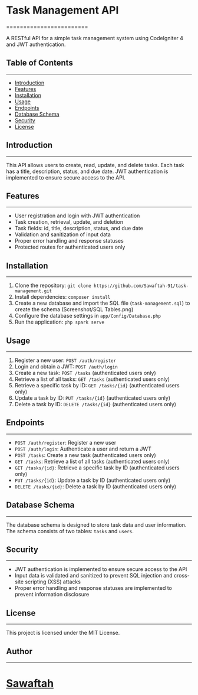 # Task Management API
========================

A RESTful API for a simple task management system using CodeIgniter 4 and JWT authentication.

## Table of Contents
-----------------

* [Introduction](#introduction)
* [Features](#features)
* [Installation](#installation)
* [Usage](#usage)
* [Endpoints](#endpoints)
* [Database Schema](#database-schema)
* [Security](#security)
* [License](#license)

## Introduction
---------------

This API allows users to create, read, update, and delete tasks. Each task has a title, description, status, and due date. JWT authentication is implemented to ensure secure access to the API.

## Features
------------

* User registration and login with JWT authentication
* Task creation, retrieval, update, and deletion
* Task fields: id, title, description, status, and due date
* Validation and sanitization of input data
* Proper error handling and response statuses
* Protected routes for authenticated users only

## Installation
------------

1. Clone the repository: `git clone https://github.com/Sawaftah-91/task-management.git`
2. Install dependencies: `composer install`
3. Create a new database and import the SQL file (`task-management.sql`) to create the schema
(Screenshot/SQL Tables.png)
4. Configure the database settings in `app/Config/Database.php`
5. Run the application: `php spark serve`

## Usage
-----

1. Register a new user: `POST /auth/register`
2. Login and obtain a JWT: `POST /auth/login`
3. Create a new task: `POST /tasks` (authenticated users only)
4. Retrieve a list of all tasks: `GET /tasks` (authenticated users only)
5. Retrieve a specific task by ID: `GET /tasks/{id}` (authenticated users only)
6. Update a task by ID: `PUT /tasks/{id}` (authenticated users only)
7. Delete a task by ID: `DELETE /tasks/{id}` (authenticated users only)

## Endpoints
------------

* `POST /auth/register`: Register a new user
* `POST /auth/login`: Authenticate a user and return a JWT
* `POST /tasks`: Create a new task (authenticated users only)
* `GET /tasks`: Retrieve a list of all tasks (authenticated users only)
* `GET /tasks/{id}`: Retrieve a specific task by ID (authenticated users only)
* `PUT /tasks/{id}`: Update a task by ID (authenticated users only)
* `DELETE /tasks/{id}`: Delete a task by ID (authenticated users only)

## Database Schema
-----------------

The database schema is designed to store task data and user information. The schema consists of two tables: `tasks` and `users`.

## Security
------------

* JWT authentication is implemented to ensure secure access to the API
* Input data is validated and sanitized to prevent SQL injection and cross-site scripting (XSS) attacks
* Proper error handling and response statuses are implemented to prevent information disclosure

## License
---------

This project is licensed under the MIT License.

## Author
-------

[Sawaftah](https://github.com/Sawaftah-91)
=======
